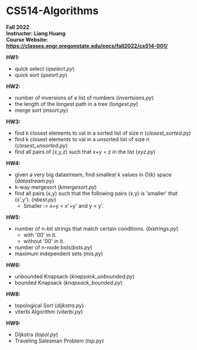 # CS514-Algorithms
 **Fall 2022**  
 **Instructor: Liang Huang**  
 **Course Website: https://classes.engr.oregonstate.edu/eecs/fall2022/cs514-001/**  

 
 **HW1:**  
 - quick select (*qselect.py*)
 - quick sort (*qseort.py*)  
 
 **HW2:**  
 - number of inversions of a list of numbers (*invertsions.py*)  
 - the length of the longest path in a tree (*longest.py*)  
 - merge sort (*msort.py*)  
 
 **HW3:**  
 - find k closest elements to val in a sorted list of size n (*closest_sorted.py*)  
 - find k closest elements to val in a unsorted list of size n (*closest_unsorted.py*)  
 - find all pairs of (x,y,z) such that x+y = z in the list (*xyz.py*)  
 
 **HW4:**  
 - given a very big datastream, find smallest k values in O(k) space (*datastream.py*)  
 - k-way mergesort (*kmergesort.py*)  
 - find all pairs (x,y) such that the following pairs (x,y) is 'smaller' that (x',y'). (*nbest.py*)  
   - Smaller := x+y < x'+y' and y < y'.  
 
 **HW5:**  
 - number of n-bit strings that match certain conditions. (*bistrings.py*)  
   - with '00' in it.  
   - without '00' in it.  
 - number of n-node bsts(*bsts.py*)
 - maximum independent sets (*mis.py*)  
 
 **HW6:**  
 - unbounded Knapsack (*knapsack_unbounded.py*)  
 - bounded Knapsack (*knapsack_bounded.py*)  
 
 **HW8:**  
 - topological Sort (*dijkstra.py*)
 - viterbi Algorithm (*viterbi.py*)  
 
 **HW9:**  
 - Dijkstra (*topol.py*)
 - Traveling Salesman Problem (*tsp.py*)  
